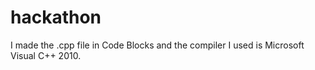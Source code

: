 # hackathon

I made the .cpp file in Code Blocks and the compiler I used is Microsoft Visual C++ 2010.
